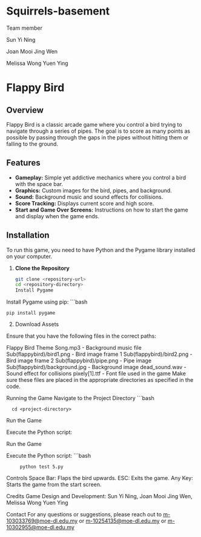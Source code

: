 # Squirrels-basement
Team member

Sun Yi Ning

Joan Mooi Jing Wen

Melissa Wong Yuen Ying

# Flappy Bird

## Overview

Flappy Bird is a classic arcade game where you control a bird trying to navigate through a series of pipes. The goal is to score as many points as possible by passing through the gaps in the pipes without hitting them or falling to the ground.

## Features

- **Gameplay:** Simple yet addictive mechanics where you control a bird with the space bar.
- **Graphics:** Custom images for the bird, pipes, and background.
- **Sound:** Background music and sound effects for collisions.
- **Score Tracking:** Displays current score and high score.
- **Start and Game Over Screens:** Instructions on how to start the game and display when the game ends.

## Installation

To run this game, you need to have Python and the Pygame library installed on your computer.

1. **Clone the Repository**

   ```bash
   git clone <repository-url>
   cd <repository-directory>
   Install Pygame

Install Pygame using pip:
    ```bash
    
    pip install pygame


2. Download Assets

Ensure that you have the following files in the correct paths:

Flappy Bird Theme Song.mp3 - Background music file
Sub(flappybird)/bird1.png - Bird image frame 1
Sub(flappybird)/bird2.png - Bird image frame 2
Sub(flappybird)/pipe.png - Pipe image
Sub(flappybird)/background.jpg - Background image
dead_sound.wav - Sound effect for collisions
pixely[1].ttf - Font file used in the game
Make sure these files are placed in the appropriate directories as specified in the code.

Running the Game
Navigate to the Project Directory
      ```bash
      
      cd <project-directory>

Run the Game

Execute the Python script:

Run the Game

Execute the Python script:
         ```bash
         
         python test 5.py
Controls
Space Bar: Flaps the bird upwards.
ESC: Exits the game.
Any Key: Starts the game from the start screen.

Credits
Game Design and Development: Sun Yi Ning, Joan Mooi Jing Wen, Melissa Wong Yuen Ying

Contact
For any questions or suggestions, please reach out to m-103033769@moe-dl.edu.my or m-10254135@moe-dl.edu.my or m-10302955@moe-dl.edu.my
